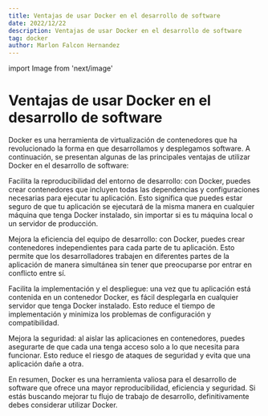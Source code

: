 ```yaml
---
title: Ventajas de usar Docker en el desarrollo de software
date: 2022/12/22
description: Ventajas de usar Docker en el desarrollo de software
tag: docker
author: Marlon Falcon Hernandez
---
```

import Image from 'next/image'

# Ventajas de usar Docker en el desarrollo de software

Docker es una herramienta de virtualización de contenedores que ha revolucionado la forma en que desarrollamos y desplegamos software. A continuación, se presentan algunas de las principales ventajas de utilizar Docker en el desarrollo de software:

Facilita la reproducibilidad del entorno de desarrollo: con Docker, puedes crear contenedores que incluyen todas las dependencias y configuraciones necesarias para ejecutar tu aplicación. Esto significa que puedes estar seguro de que tu aplicación se ejecutará de la misma manera en cualquier máquina que tenga Docker instalado, sin importar si es tu máquina local o un servidor de producción.

Mejora la eficiencia del equipo de desarrollo: con Docker, puedes crear contenedores independientes para cada parte de tu aplicación. Esto permite que los desarrolladores trabajen en diferentes partes de la aplicación de manera simultánea sin tener que preocuparse por entrar en conflicto entre sí.

Facilita la implementación y el despliegue: una vez que tu aplicación está contenida en un contenedor Docker, es fácil desplegarla en cualquier servidor que tenga Docker instalado. Esto reduce el tiempo de implementación y minimiza los problemas de configuración y compatibilidad.

Mejora la seguridad: al aislar las aplicaciones en contenedores, puedes asegurarte de que cada una tenga acceso solo a lo que necesita para funcionar. Esto reduce el riesgo de ataques de seguridad y evita que una aplicación dañe a otra.

En resumen, Docker es una herramienta valiosa para el desarrollo de software que ofrece una mayor reproducibilidad, eficiencia y seguridad. Si estás buscando mejorar tu flujo de trabajo de desarrollo, definitivamente debes considerar utilizar Docker.
